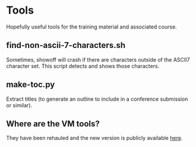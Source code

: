 # Tools

Hopefully useful tools for the training material and associated course.


## find-non-ascii-7-characters.sh

Sometimes, showoff will crash if there are characters outside of the ASCII7
character set. This script detects and shows those characters.


## make-toc.py

Extract titles (to generate an outline to include in a conference submission
or similar).


## Where are the VM tools?

They have been rehauled and the new version is publicly available [here](
https://github.com/jpetazzo/orchestration-workshop/tree/master/prepare-vms).

